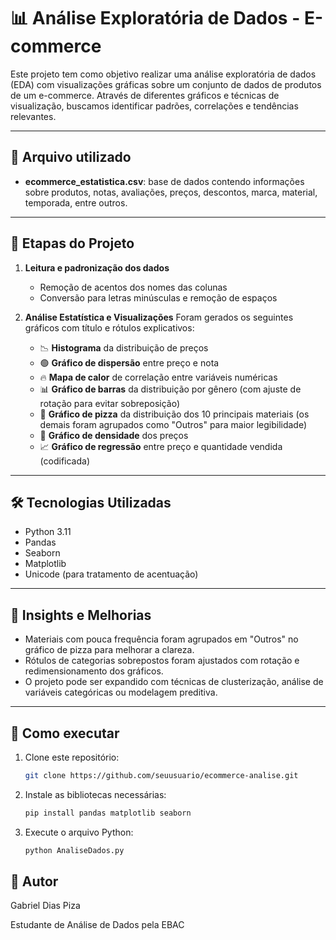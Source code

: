 # 📊 Análise Exploratória de Dados - E-commerce

Este projeto tem como objetivo realizar uma análise exploratória de dados (EDA) com visualizações gráficas sobre um conjunto de dados de produtos de um e-commerce. Através de diferentes gráficos e técnicas de visualização, buscamos identificar padrões, correlações e tendências relevantes.

---

## 📁 Arquivo utilizado

- **ecommerce_estatistica.csv**: base de dados contendo informações sobre produtos, notas, avaliações, preços, descontos, marca, material, temporada, entre outros.

---

## 🧪 Etapas do Projeto

1. **Leitura e padronização dos dados**
   - Remoção de acentos dos nomes das colunas
   - Conversão para letras minúsculas e remoção de espaços

2. **Análise Estatística e Visualizações**
   Foram gerados os seguintes gráficos com título e rótulos explicativos:

   - 📉 **Histograma** da distribuição de preços
   - 🟢 **Gráfico de dispersão** entre preço e nota
   - 🔥 **Mapa de calor** de correlação entre variáveis numéricas
   - 📊 **Gráfico de barras** da distribuição por gênero (com ajuste de rotação para evitar sobreposição)
   - 🥧 **Gráfico de pizza** da distribuição dos 10 principais materiais (os demais foram agrupados como "Outros" para maior legibilidade)
   - 🌄 **Gráfico de densidade** dos preços
   - 📈 **Gráfico de regressão** entre preço e quantidade vendida (codificada)

---

## 🛠️ Tecnologias Utilizadas

- Python 3.11
- Pandas
- Seaborn
- Matplotlib
- Unicode (para tratamento de acentuação)

---

## 🧠 Insights e Melhorias

- Materiais com pouca frequência foram agrupados em "Outros" no gráfico de pizza para melhorar a clareza.
- Rótulos de categorias sobrepostos foram ajustados com rotação e redimensionamento dos gráficos.
- O projeto pode ser expandido com técnicas de clusterização, análise de variáveis categóricas ou modelagem preditiva.

---

## 📎 Como executar

1. Clone este repositório:
   ```bash
   git clone https://github.com/seuusuario/ecommerce-analise.git

2. Instale as bibliotecas necessárias:
   ```bash
   pip install pandas matplotlib seaborn

3. Execute o arquivo Python:
   ```bash
   python AnaliseDados.py

## 📌  Autor
Gabriel Dias Piza

Estudante de Análise de Dados pela EBAC

